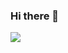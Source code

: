 ### Hi there 👋
<a href="https://github.com/Celve">
  <img align="center" src="https://github-readme-stats.vercel.app/api/top-langs/?username=Celve" />
</a>

<!--
**Celve/Celve** is a ✨ _special_ ✨ repository because its `README.md` (this file) appears on your GitHub profile.

Here are some ideas to get you started:

- 🔭 I’m currently working on ...
- 🌱 I’m currently learning ...
- 👯 I’m looking to collaborate on ...
- 🤔 I’m looking for help with ...
- 💬 Ask me about ...
- 📫 How to reach me: ...
- 😄 Pronouns: ...
- ⚡ Fun fact: ...
-->
